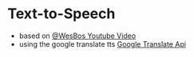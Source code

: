 # Text-to-Speech

* based on [@WesBos Youtube Video](https://www.youtube.com/watch?v=DOtkNxmg9QY) 
* using the google translate tts [Google Translate Api](https://translate.google.com/translate_tts?ie=UTF-8&amp;q=My%20Name%20is%20oluwasetemi&amp;tl=en&amp;client=tw-ob)
